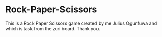 # Rock-Paper-Scissors

This is a Rock Paper Scissors game created by me Julius Ogunfuwa and which is task from the zuri board. Thank you.
